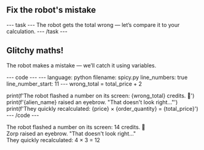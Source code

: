 <h2 class="c-project-heading--task">Fix the robot's mistake</h2>
--- task ---
The robot gets the total wrong — let’s compare it to your calculation.
--- /task ---

<h2 class="c-project-heading--explainer">Glitchy maths!</h2>

The robot makes a mistake — we’ll catch it using variables.

<div class="c-project-code">
--- code ---
---
language: python
filename: spicy.py
line_numbers: true
line_number_start: 11
---
wrong_total = total_price + 2

print(f'The robot flashed a number on its screen: {wrong_total} credits. 🤔')
print(f'{alien_name} raised an eyebrow. "That doesn't look right..."')
print(f'They quickly recalculated: {price} × {order_quantity} = {total_price}')
--- /code ---
</div>

<div class="c-project-output">
The robot flashed a number on its screen: 14 credits. 🤔<br />
Zorp raised an eyebrow. "That doesn't look right..."<br />
They quickly recalculated: 4 × 3 = 12
</div>
